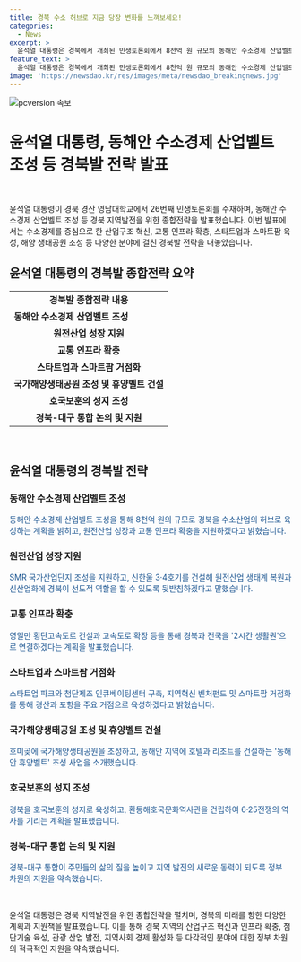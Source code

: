 ```yaml
---
title: 경북 수소 허브로 지금 당장 변화를 느껴보세요!
categories:
  - News
excerpt: >
  윤석열 대통령은 경북에서 개최된 민생토론회에서 8천억 원 규모의 동해안 수소경제 산업벨트 조성 사업을 발표했다. 이를 통해 경북을 수소산업의 중심지로 육성할 계획이며, 반도체 산업과 스마트팜을 중심으로 한 투자 등을 소개했다. 또한, 지역 간 교통 인프라 개선과 국가해양생태공원, 휴양벨트 조성 등의 사업도 계획 중이다. 민생토론회를 통해 경북과 대구 통합에 대한 정부 지원도 강조했다.
feature_text: >
  윤석열 대통령은 경북에서 개최된 민생토론회에서 8천억 원 규모의 동해안 수소경제 산업벨트 조성 사업을 발표했다. 이를 통해 경북을 수소산업의 중심지로 육성할 계획이며, 반도체 산업과 스마트팜을 중심으로 한 투자 등을 소개했다. 또한, 지역 간 교통 인프라 개선과 국가해양생태공원, 휴양벨트 조성 등의 사업도 계획 중이다. 민생토론회를 통해 경북과 대구 통합에 대한 정부 지원도 강조했다.
image: 'https://newsdao.kr/res/images/meta/newsdao_breakingnews.jpg'
---
```


<p><img src="https://newsdao.kr/res/images/meta/newsdao_breakingnews.jpg" alt="pcversion 속보" /></p>

<h1>윤석열 대통령, 동해안 수소경제 산업벨트 조성 등 경북발 전략 발표</h1>

<p data-ke-size="size16">&nbsp;</p>

<p>윤석열 대통령이 경북 경산 영남대학교에서 26번째 민생토론회를 주재하며, 동해안 수소경제 산업벨트 조성 등 경북 지역발전을 위한 종합전략을 발표했습니다. 이번 발표에서는 수소경제를 중심으로 한 산업구조 혁신, 교통 인프라 확충, 스타트업과 스마트팜 육성, 해양 생태공원 조성 등 다양한 분야에 걸친 경북발 전략을 내놓았습니다.</p>

<h2 data-ke-size="size26">윤석열 대통령의 경북발 종합전략 요약</h2>

<table>
<tbody>
<tr>
<td style="text-align: center; height: 17px;"><b>경북발 종합전략 내용</b></td>
</tr>
<tr>
<td style="text-align: left; height: 17px;"><b>동해안 수소경제 산업벨트 조성</b></td>
</tr>
<tr>
<td style="text-align: center; height: 17px;"><b>원전산업 성장 지원</b></td>
</tr>
<tr>
<td style="text-align: center; height: 17px;"><b>교통 인프라 확충</b></td>
</tr>
<tr>
<td style="text-align: center; height: 17px;"><b>스타트업과 스마트팜 거점화</b></td>
</tr>
<tr>
<td style="text-align: center; height: 17px;"><b>국가해양생태공원 조성 및 휴양벨트 건설</b></td>
</tr>
<tr>
<td style="text-align: center; height: 17px;"><b>호국보훈의 성지 조성</b></td>
</tr>
<tr>
<td style="text-align: center; height: 17px;"><b>경북-대구 통합 논의 및 지원</b></td>
</tr>
</tbody>
</table>

<p data-ke-size="size16">&nbsp;</p>

<h2 data-ke-size="size26">윤석열 대통령의 경북발 전략</h2>

<h3>동해안 수소경제 산업벨트 조성</h3>

<p><span style="color: #1a5490;">동해안 수소경제 산업벨트 조성을 통해 8천억 원의 규모로 경북을 수소산업의 허브로 육성하는 계획을 밝히고, 원전산업 성장과 교통 인프라 확충을 지원하겠다고 밝혔습니다.</span></p>

<h3>원전산업 성장 지원</h3>

<p><span style="color: #1a5490;">SMR 국가산업단지 조성을 지원하고, 신한울 3·4호기를 건설해 원전산업 생태계 복원과 신산업화에 경북이 선도적 역할을 할 수 있도록 뒷받침하겠다고 말했습니다.</span></p>

<h3>교통 인프라 확충</h3>

<p><span style="color: #1a5490;">영일만 횡단고속도로 건설과 고속도로 확장 등을 통해 경북과 전국을 '2시간 생활권'으로 연결하겠다는 계획을 발표했습니다.</span></p>

<h3>스타트업과 스마트팜 거점화</h3>

<p><span style="color: #1a5490;">스타트업 파크와 첨단제조 인큐베이팅센터 구축, 지역혁신 벤처펀드 및 스마트팜 거점화를 통해 경산과 포항을 주요 거점으로 육성하겠다고 밝혔습니다.</span></p>

<h3>국가해양생태공원 조성 및 휴양벨트 건설</h3>

<p><span style="color: #1a5490;">호미곶에 국가해양생태공원을 조성하고, 동해안 지역에 호텔과 리조트를 건설하는 '동해안 휴양벨트' 조성 사업을 소개했습니다.</span></p>

<h3>호국보훈의 성지 조성</h3>

<p><span style="color: #1a5490;">경북을 호국보훈의 성지로 육성하고, 환동해호국문화역사관을 건립하여 6·25전쟁의 역사를 기리는 계획을 발표했습니다.</span></p>

<h3>경북-대구 통합 논의 및 지원</h3>

<p><span style="color: #1a5490;">경북-대구 통합이 주민들의 삶의 질을 높이고 지역 발전의 새로운 동력이 되도록 정부 차원의 지원을 약속했습니다.</span></p>

<p data-ke-size="size16">&nbsp;</p>

<p>윤석열 대통령은 경북 지역발전을 위한 종합전략을 펼치며, 경북의 미래를 향한 다양한 계획과 지원책을 발표했습니다. 이를 통해 경북 지역의 산업구조 혁신과 인프라 확충, 첨단기술 육성, 관광 산업 발전, 지역사회 경제 활성화 등 다각적인 분야에 대한 정부 차원의 적극적인 지원을 약속했습니다.</p>

